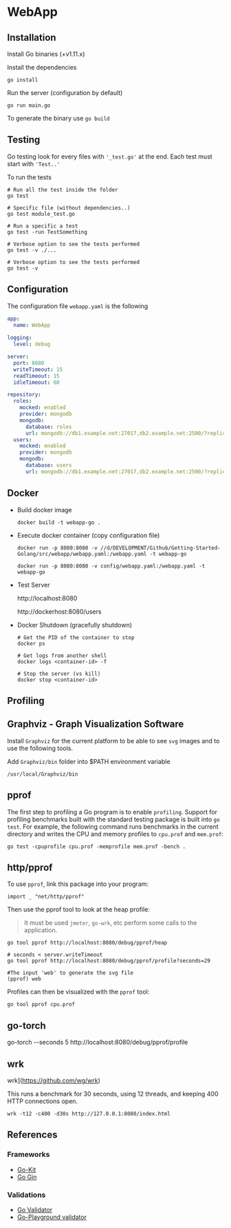 # WebApp

## Installation

Install Go binaries (+v1.11.x)

Install the dependencies

    go install

Run the server (configuration by default)

    go run main.go

To generate the binary use ``go build``

## Testing

Go testing look for every files with ``'_test.go'`` at the end.
Each test must start with ``'Test..'``

To run the tests

    # Run all the test inside the folder
    go test

    # Specific file (without dependencies..)
    go test module_test.go

    # Run a specific a test
    go test -run TestSomething

    # Verbose option to see the tests performed
    go test -v ./...

    # Verbose option to see the tests performed
    go test -v

## Configuration

The configuration file ``webapp.yaml`` is the following

```yaml
app:
  name: WebApp
  
logging:
  level: debug

server:
  port: 8080
  writeTimeout: 15
  readTimeout: 15
  idleTimeout: 60

repository:
  roles:
    mocked: enabled
    provider: mongodb
    mongodb:
      database: roles
      url: mongodb://db1.example.net:27017,db2.example.net:2500/?replicaSet=test
  users:
    mocked: enabled
    provider: mongodb
    mongodb:
      database: users
      url: mongodb://db1.example.net:27017,db2.example.net:2500/?replicaSet=test
```

## Docker

- Build docker image

      docker build -t webapp-go .

- Execute docker container (copy configuration file)

      docker run -p 8080:8080 -v //d/DEVELOPMENT/Github/Getting-Started-Golang/src/webapp/webapp.yaml:/webapp.yaml -t webapp-go

      docker run -p 8080:8080 -v config/webapp.yaml:/webapp.yaml -t webapp-go

- Test Server

    http://localhost:8080

    http://dockerhost:8080/users

- Docker Shutdown (gracefully shutdown)

      # Get the PID of the container to stop
      docker ps

      # Get logs from another shell
      docker logs <container-id> -f

      # Stop the server (vs kill)
      docker stop <container-id>

## Profiling

## Graphviz - Graph Visualization Software

Install ``Graphviz`` for the current platform to be able to see ``svg`` images and to use the following tools.

Add ``Graphviz/bin`` folder into $PATH environment variable

    /usr/local/Graphviz/bin

## pprof 

The first step to profiling a Go program is to enable ``profiling``. Support for profiling benchmarks built with the standard testing package is built into ``go test``. For example, the following command runs benchmarks in the current directory and writes the CPU and memory profiles to ``cpu.prof`` and ``mem.prof``:

    go test -cpuprofile cpu.prof -memprofile mem.prof -bench .

## http/pprof 

To use ``pprof``, link this package into your program:

    import _ "net/http/pprof"

Then use the pprof tool to look at the heap profile:

> It must be used ``jmeter``, ``go-wrk``, etc perform some calls to the application.

    go tool pprof http://localhost:8080/debug/pprof/heap

    # seconds < server.writeTimeout
    go tool pprof http://localhost:8080/debug/pprof/profile?seconds=29

    #The input 'web' to generate the svg file
    (pprof) web

Profiles can then be visualized with the ``pprof`` tool:

    go tool pprof cpu.prof

## go-torch

go-torch --seconds 5 http://localhost:8080/debug/pprof/profile

## wrk

wrk](https://github.com/wg/wrk)

This runs a benchmark for 30 seconds, using 12 threads, and keeping 400 HTTP connections open.

    wrk -t12 -c400 -d30s http://127.0.0.1:8080/index.html

## References

### Frameworks

- [Go-Kit](https://github.com/asaskevich/govalidator)
- [Go Gin](https://github.com/asaskevich/govalidator)

### Validations

- [Go Validator](https://github.com/asaskevich/govalidator)
- [Go-Playground validator](https://github.com/go-playground/validator)